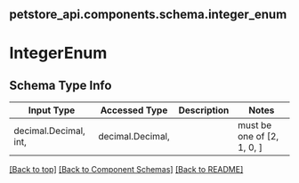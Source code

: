 <a name="top"></a>
## petstore_api.components.schema.integer_enum
# IntegerEnum

## Schema Type Info
Input Type | Accessed Type | Description | Notes
------------ | ------------- | ------------- | -------------
decimal.Decimal, int,  | decimal.Decimal,  |  | must be one of [2, 1, 0, ]

[[Back to top]](#top) [[Back to Component Schemas]](../../../README.md#Component-Schemas) [[Back to README]](../../../README.md)
